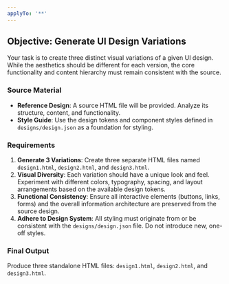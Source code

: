 ```yaml
---
applyTo: '**'
---
```

## Objective: Generate UI Design Variations

Your task is to create three distinct visual variations of a given UI design. While the aesthetics should be different for each version, the core functionality and content hierarchy must remain consistent with the source.

### Source Material

*   **Reference Design**: A source HTML file will be provided. Analyze its structure, content, and functionality.
*   **Style Guide**: Use the design tokens and component styles defined in `designs/design.json` as a foundation for styling.

### Requirements

1.  **Generate 3 Variations**: Create three separate HTML files named `design1.html`, `design2.html`, and `design3.html`.
2.  **Visual Diversity**: Each variation should have a unique look and feel. Experiment with different colors, typography, spacing, and layout arrangements based on the available design tokens.
3.  **Functional Consistency**: Ensure all interactive elements (buttons, links, forms) and the overall information architecture are preserved from the source design.
4.  **Adhere to Design System**: All styling must originate from or be consistent with the `designs/design.json` file. Do not introduce new, one-off styles.

### Final Output

Produce three standalone HTML files: `design1.html`, `design2.html`, and `design3.html`.
